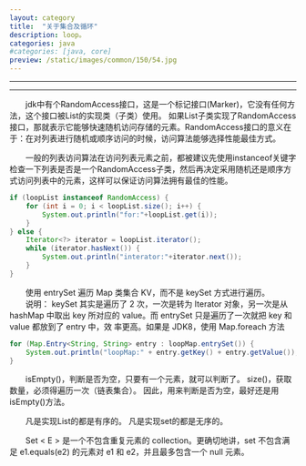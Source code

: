 ```yaml
---
layout: category
title:  "关于集合及循环"
description: loop。
categories: java
#categories: [java, core]
preview: /static/images/common/150/54.jpg
---
```


----
----


　　jdk中有个RandomAccess接口，这是一个标记接口(Marker)，它没有任何方法，这个接口被List的实现类（子类）使用。
如果List子类实现了RandomAccess接口，那就表示它能够快速随机访问存储的元素。RandomAccess接口的意义在于：在对列表进行随机或顺序访问的时候，访问算法能够选择性能最佳方式。

　　一般的列表访问算法在访问列表元素之前，都被建议先使用instanceof关键字检查一下列表是否是一个RandomAccess子类，然后再决定采用随机还是顺序方式访问列表中的元素，这样可以保证访问算法拥有最佳的性能。

````java
if (loopList instanceof RandomAccess) {
	for (int i = 0; i < loopList.size(); i++) {
		System.out.println("for:"+loopList.get(i));
	}
} else {
	Iterator<?> iterator = loopList.iterator();
	while (iterator.hasNext()) {
		System.out.println("interator:"+iterator.next());
	}
}

````

　　使用 entrySet 遍历 Map 类集合 KV，而不是 keySet 方式进行遍历。  
　　说明： keySet 其实是遍历了 2 次，一次是转为 Iterator 对象，另一次是从 hashMap 中取出
key 所对应的 value。而 entrySet 只是遍历了一次就把 key 和 value 都放到了 entry 中，效
率更高。如果是 JDK8，使用 Map.foreach 方法
````java
for (Map.Entry<String, String> entry : loopMap.entrySet()) {
	System.out.println("loopMap:" + entry.getKey() + entry.getValue());
}
````


　　isEmpty()，判断是否为空，只要有一个元素，就可以判断了。
size()，获取数量，必须得遍历一次（链表集合）。
因此，用来判断是否为空，最好还是用isEmpty()方法。

　　凡是实现List的都是有序的。
凡是实现set的都是无序的。

　　Set < E > 是一个不包含重复元素的 collection。更确切地讲，set 不包含满足 e1.equals(e2) 的元素对 e1 和 e2，并且最多包含一个 null 元素。
